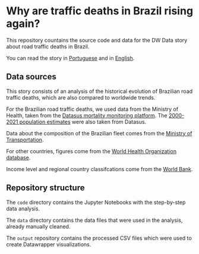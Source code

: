 # Why are traffic deaths in Brazil rising again? 

This repository countains the source code and data for the DW Data story about road traffic deaths in Brazil.

You can read the story in [Portuguese](#) and in [English](#).

## Data sources

This story consists of an analysis of the historical evolution of Brazilian road traffic deaths, which are also compared to worldwide trends.

For the Brazilian road traffic deaths, we used data from the Ministry of Health, taken from the [Datasus mortality monitoring platform](https://datasus.saude.gov.br/mortalidade-desde-1996-pela-cid-10). The [2000-2021 population estimates](https://datasus.saude.gov.br/populacao-residente) were also taken from Datasus.

Data about the composition of the Brazilian fleet comes from the [Ministry of Transportation](https://www.gov.br/transportes/pt-br/assuntos/transito/conteudo-Senatran/frota-de-veiculos-2023).

For other countries, figures come from the [World Health Organization database](https://www.who.int/data/gho/data/indicators/indicator-details/GHO/estimated-road-traffic-death-rate-\(per-100-000-population).

Income level and regional country classifcations come from the [World Bank](https://datatopics.worldbank.org/world-development-indicators/the-world-by-income-and-region.html).


## Repository structure

The `code` directory contains the Jupyter Notebooks with the step-by-step data analysis. 

The `data` directory contains the data files that were used in the analysis, already manually cleaned.

The `output` repository contains the processed CSV files which were used to create Datawrapper visualizations.
